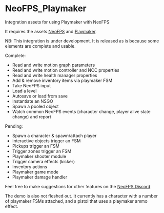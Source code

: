 # NeoFPS_Playmaker
Integration assets for using Playmaker with NeoFPS

It requires the assets [NeoFPS](https://assetstore.unity.com/packages/templates/systems/neofps-150179?aid=1011l58Ft) and [Playmaker](https://assetstore.unity.com/packages/tools/visual-scripting/playmaker-368?aid=1011l58Ft).

NB: This integration is under development. It is released as is because some elements are complete and usable.

Complete:
- Read and write motion graph parameters
- Read and write motion controller and NCC properties
- Read and write health manager properties
- Add & remove inventory items via playmaker FSM
- Take NeoFPS input
- Load a level
- Autosave or load from save
- Instantiate an NSGO
- Spawn a pooled object
- Watch common NeoFPS events (character change, player alive state change) and report

Pending:
- Spawn a character & spawn/attach player
- Interactive objects trigger an FSM
- Pickups trigger an FSM
- Trigger zones trigger an FSM
- Playmaker shooter module
- Trigger camera effects (kicker)
- Inventory actions
- Playmaker game mode
- Playmaker damage handler

Feel free to make suggestions for other features on the [NeoFPS Discord](https://discord.neofps.com) 

The demo is also not fleshed out. It currently has a character with a number of playmaker FSMs attached, and a pistol that uses a playmaker ammo effect.